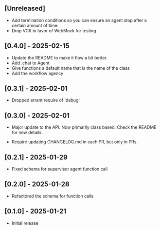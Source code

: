 ## [Unreleased]

- Add termination conditions so you can ensure an agent stop after a certain amount of time.
- Drop VCR in favor of WebMock for testing

## [0.4.0] - 2025-02-15

- Update the README to make it flow a bit better.
- Add .chat to Agent
- Give functions a default name that is the name of the class
- Add the workflow agency

## [0.3.1] - 2025-02-01

- Dropped errant require of 'debug'

## [0.3.0] - 2025-02-01

- Major update to the API. Now primarily class based.
  Check the README for new details.

- Require updating CHANGELOG.md in each PR, but only in PRs.

## [0.2.1] - 2025-01-29

- Fixed schema for supervisor agent function call

## [0.2.0] - 2025-01-28

- Refactored the schema for function calls

## [0.1.0] - 2025-01-21

- Initial release
